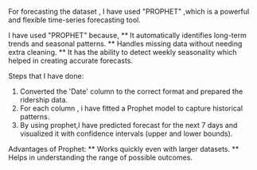 For forecasting the dataset , I have used "PROPHET" ,which  is a powerful and flexible time-series forecasting tool.

I have used "PROPHET" because,
       ** It automatically identifies long-term trends and seasonal patterns.
       ** Handles missing data without needing extra cleaning.
       ** It has the ability to detect weekly seasonality which helped in creating accurate forecasts.

Steps that I have done:

   1.  Converted the 'Date' column to the correct format and prepared the ridership data.
   2.  For each column , i have fitted a Prophet model to capture historical patterns.
   3.  By using prophet,I have predicted forecast for the next 7 days and visualized it with confidence intervals (upper and lower bounds).

Advantages of Prophet:
    ** Works quickly even with larger datasets.
    ** Helps in understanding the range of possible outcomes.
